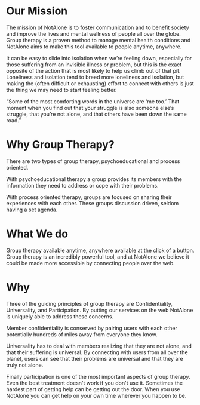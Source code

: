# Our Mission
The mission of NotAlone is to foster communication and to benefit society and improve the lives and mental wellness of people all over the globe. Group therapy is a proven method to manage mental health conditions and NotAlone aims to make this tool available to people anytime, anywhere.

It can be easy to slide into isolation when we’re feeling down, especially for those suffering from an invisible illness or problem, but this is the exact opposite of the action that is most likely to help us climb out of that pit. Loneliness and isolation tend to breed more loneliness and isolation, but making the (often difficult or exhausting) effort to connect with others is just the thing we may need to start feeling better.

“Some of the most comforting words in the universe are ‘me too.’ That moment when you find out that your struggle is also someone else’s struggle, that you’re not alone, and that others have been down the same road.”


# Why Group Therapy?
There are two types of group therapy, psychoeducational and process oriented.

With psychoeducational therapy a group provides its members with the information they need to address or cope with their problems.

With process oriented therapy, groups are focused on sharing their experiences with each other. These groups discussion driven, seldom having a set agenda.

# What We do
Group therapy available anytime, anywhere available at the click of a button. Group therapy is an incredibly powerful tool, and at NotAlone we believe it could be made more accessible by connecting people over the web.

# Why
Three of the guiding principles of group therapy are Confidentiality, Universality, and Participation. By putting our services on the web NotAlone is uniquely able to address these concerns.

Member confidentiality is conserved by pairing users with each other potentially hundreds of miles away from everyone they know.

Universality has to deal with members realizing that they are not alone, and that their suffering is universal. By connecting with users from all over the planet, users can see that their problems are universal and that they are truly not alone.

Finally participation is one of the most important aspects of group therapy. Even the best treatment doesn't work if you don't use it. Sometimes the hardest part of getting help can be getting out the door. When you use NotAlone you can get help on your own time wherever you happen to be.
